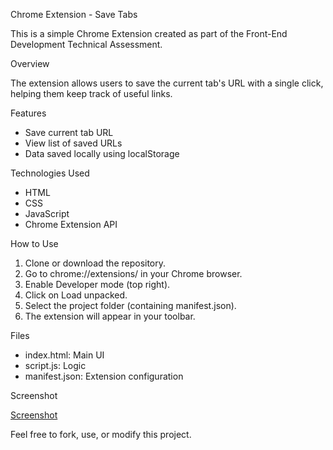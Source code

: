  Chrome Extension - Save Tabs

This is a simple Chrome Extension created as part of the Front-End Development Technical Assessment.

Overview

The extension allows users to save the current tab's URL with a single click, helping them keep track of useful links.

Features

- Save current tab URL
- View list of saved URLs
- Data saved locally using localStorage

 Technologies Used

- HTML
- CSS
- JavaScript
- Chrome Extension API

How to Use

1. Clone or download the repository.
2. Go to chrome://extensions/ in your Chrome browser.
3. Enable Developer mode (top right).
4. Click on Load unpacked.
5. Select the project folder (containing manifest.json).
6. The extension will appear in your toolbar.

 Files
- index.html: Main UI
- script.js: Logic
- manifest.json: Extension configuration

 Screenshot

[Screenshot](https://github.com/baraa-200/Chrome-Extension-/blob/main/Screenshot%202025-05-15%20172938.png)

Feel free to fork, use, or modify this project.


